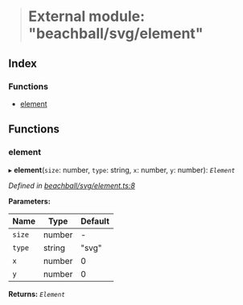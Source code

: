 > # External module: "beachball/svg/element"

## Index

### Functions

* [element](_beachball_svg_element_.md#element)

## Functions

###  element

▸ **element**(`size`: number, `type`: string, `x`: number, `y`: number): *`Element`*

*Defined in [beachball/svg/element.ts:8](https://github.com/polkadot-js/ui/blob/6f601dd/packages/ui-identicon/src/beachball/svg/element.ts#L8)*

**Parameters:**

Name | Type | Default |
------ | ------ | ------ |
`size` | number | - |
`type` | string | "svg" |
`x` | number | 0 |
`y` | number | 0 |

**Returns:** *`Element`*